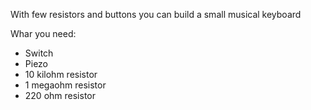 With few resistors and buttons you can build a small musical keyboard

Whar you need:
- Switch
- Piezo
- 10 kilohm resistor
- 1 megaohm resistor
- 220 ohm resistor